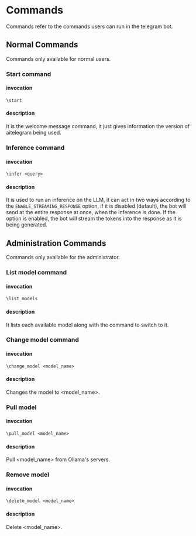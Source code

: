 # Commands
Commands refer to the commands users can run in the telegram bot.
## Normal Commands
Commands only available for normal users.
### Start command
#### invocation
```
\start
```
#### description

It is the welcome message command, it just gives information the
version of aitelegram being used.

### Inference command
#### invocation
```
\infer <query>
```
#### description

It is used to run an inference on the LLM, it can act in two ways
according to the `ENABLE_STREAMING_RESPONSE` option, if it is disabled
(default), the bot will send at the entire response at once, when the
inference is done. If the option is enabled, the bot will stream the
tokens into the response as it is being generated.

## Administration Commands
Commands only available for the administrator.
### List model command
#### invocation
```
\list_models
```
#### description

It lists each available model along with the command to switch to it.

### Change model command
#### invocation
```
\change_model <model_name>
```
#### description

Changes the model to <model_name>.

### Pull model
#### invocation
```
\pull_model <model_name>
```
#### description

Pull <model_name> from Ollama's servers.

### Remove model
#### invocation
```
\delete_model <model_name>
```
#### description

Delete <model_name>.
